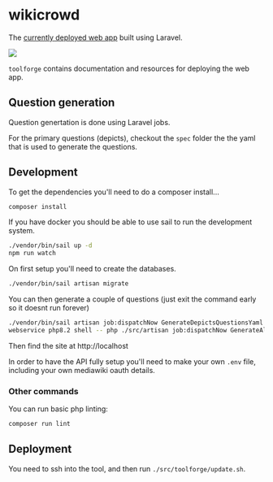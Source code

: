 # wikicrowd

The [currently deployed web app](https://wikicrowd.toolforge.org) built using Laravel.

![](https://i.imgur.com/mn5wRiQ.png)

`toolforge` contains documentation and resources for deploying the web app.

## Question generation

Question genertation is done using Laravel jobs.

For the primary questions (depicts), checkout the `spec` folder the the yaml that is used to generate the questions.

## Development

To get the dependencies you'll need to do a composer install...

```sh
composer install
```

If you have docker you should be able to use sail to run the development system.

```sh
./vendor/bin/sail up -d
npm run watch
```

On first setup you'll need to create the databases.

```sh
./vendor/bin/sail artisan migrate
```

You can then generate a couple of questions (just exit the command early so it doesnt run forever)

```sh
./vendor/bin/sail artisan job:dispatchNow GenerateDepictsQuestionsYaml
webservice php8.2 shell -- php ./src/artisan job:dispatchNow GenerateAliasQuestions enwiki 10
```

Then find the site at http://localhost

In order to have the API fully setup you'll need to make your own `.env` file, including your own mediawiki oauth details.

### Other commands

You can run basic php linting:

```sh
composer run lint
```

## Deployment

You need to ssh into the tool, and then run `./src/toolforge/update.sh`.
